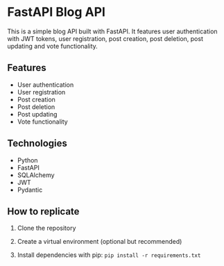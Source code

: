 # FastAPI Blog API

This is a simple blog API built with FastAPI. It features user authentication with JWT tokens, user registration, post creation, post deletion, post updating and vote functionality.

## Features

- User authentication
- User registration
- Post creation
- Post deletion
- Post updating
- Vote functionality

## Technologies

- Python
- FastAPI
- SQLAlchemy
- JWT
- Pydantic

## How to replicate

1. Clone the repository

2. Create a virtual environment (optional but recommended)

3. Install dependencies with pip: `pip install -r requirements.txt`
